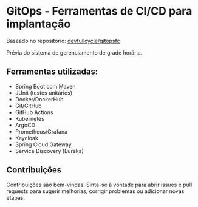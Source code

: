 # GitOps - Ferramentas de CI/CD para implantação 

Baseado no repositório: [devfullcycle/gitopsfc](https://github.com/devfullcycle/gitopsfc)

Prévia do sistema de gerenciamento de grade horária.

## Ferramentas utilizadas:
- Spring Boot com Maven
- JUnit (testes unitários)
- Docker/DockerHub
- Git/GitHub
- GitHub Actions
- Kubernetes
- ArgoCD
- Prometheus/Grafana
- Keycloak
- Spring Cloud Gateway
- Service Discovery (Eureka)
## Contribuições

Contribuições são bem-vindas. Sinta-se à vontade para abrir issues e pull requests para sugerir melhorias, corrigir problemas ou adicionar novas etapas.